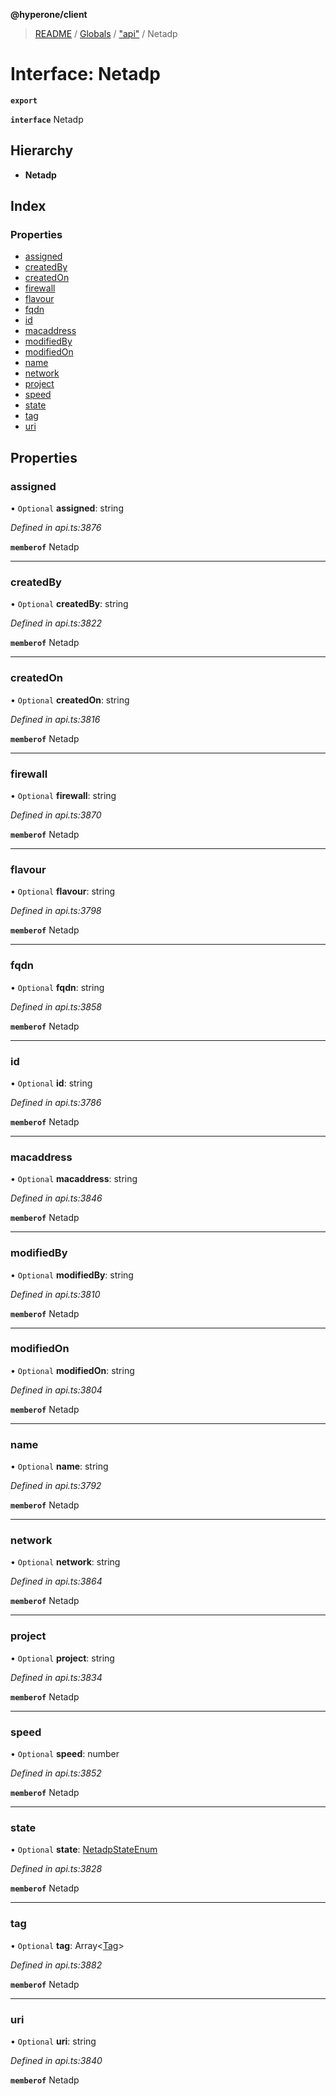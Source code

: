 **@hyperone/client**

> [README](../README.md) / [Globals](../globals.md) / ["api"](../modules/_api_.md) / Netadp

# Interface: Netadp

**`export`** 

**`interface`** Netadp

## Hierarchy

* **Netadp**

## Index

### Properties

* [assigned](_api_.netadp.md#assigned)
* [createdBy](_api_.netadp.md#createdby)
* [createdOn](_api_.netadp.md#createdon)
* [firewall](_api_.netadp.md#firewall)
* [flavour](_api_.netadp.md#flavour)
* [fqdn](_api_.netadp.md#fqdn)
* [id](_api_.netadp.md#id)
* [macaddress](_api_.netadp.md#macaddress)
* [modifiedBy](_api_.netadp.md#modifiedby)
* [modifiedOn](_api_.netadp.md#modifiedon)
* [name](_api_.netadp.md#name)
* [network](_api_.netadp.md#network)
* [project](_api_.netadp.md#project)
* [speed](_api_.netadp.md#speed)
* [state](_api_.netadp.md#state)
* [tag](_api_.netadp.md#tag)
* [uri](_api_.netadp.md#uri)

## Properties

### assigned

• `Optional` **assigned**: string

*Defined in api.ts:3876*

**`memberof`** Netadp

___

### createdBy

• `Optional` **createdBy**: string

*Defined in api.ts:3822*

**`memberof`** Netadp

___

### createdOn

• `Optional` **createdOn**: string

*Defined in api.ts:3816*

**`memberof`** Netadp

___

### firewall

• `Optional` **firewall**: string

*Defined in api.ts:3870*

**`memberof`** Netadp

___

### flavour

• `Optional` **flavour**: string

*Defined in api.ts:3798*

**`memberof`** Netadp

___

### fqdn

• `Optional` **fqdn**: string

*Defined in api.ts:3858*

**`memberof`** Netadp

___

### id

• `Optional` **id**: string

*Defined in api.ts:3786*

**`memberof`** Netadp

___

### macaddress

• `Optional` **macaddress**: string

*Defined in api.ts:3846*

**`memberof`** Netadp

___

### modifiedBy

• `Optional` **modifiedBy**: string

*Defined in api.ts:3810*

**`memberof`** Netadp

___

### modifiedOn

• `Optional` **modifiedOn**: string

*Defined in api.ts:3804*

**`memberof`** Netadp

___

### name

• `Optional` **name**: string

*Defined in api.ts:3792*

**`memberof`** Netadp

___

### network

• `Optional` **network**: string

*Defined in api.ts:3864*

**`memberof`** Netadp

___

### project

• `Optional` **project**: string

*Defined in api.ts:3834*

**`memberof`** Netadp

___

### speed

• `Optional` **speed**: number

*Defined in api.ts:3852*

**`memberof`** Netadp

___

### state

• `Optional` **state**: [NetadpStateEnum](../enums/_api_.netadpstateenum.md)

*Defined in api.ts:3828*

**`memberof`** Netadp

___

### tag

• `Optional` **tag**: Array\<[Tag](_api_.tag.md)>

*Defined in api.ts:3882*

**`memberof`** Netadp

___

### uri

• `Optional` **uri**: string

*Defined in api.ts:3840*

**`memberof`** Netadp
